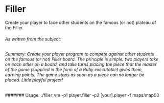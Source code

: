 # Filler
Create your player to face other students on the famous (or not) plateau of the Filler.

###### As written from the subject:

###### Summary: Create your player program to compete against other students on the famous (or not) Filler board. The principle is simple: two players take on each other on a board, and take turns placing the piece that the master of the game (supplied in the form of a Ruby executable) gives them, earning points. The game stops as soon as a piece can no longer be placed. Little playful project!

####### Usage: ./filler_vm -p1 player.filler -p2 [your].player -f maps/map00
